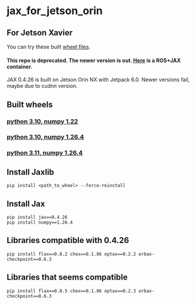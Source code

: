 # jax_for_jetson_orin

## For Jetson Xavier
You can try these built [wheel files](https://drive.google.com/drive/folders/16XHsvKMb5L744dCcH9M1xWInWsjZfygi?usp=sharing).

#### This repo is deprecated. The newer version is out. [Here](https://github.com/zzangupenn/jax_ros_docker_jetson) is a ROS+JAX container.

JAX 0.4.26 is built on Jetson Orin NX with Jetpack 6.0. Newer versions fail, maybe due to cudnn version.

## Built wheels
### [python 3.10, numpy 1.22](https://drive.google.com/file/d/1a63g4pEbtcAZXusio99A_nzoIwKK-LJF/view?usp=sharing)
### [python 3.10, numpy 1.26.4](https://drive.google.com/file/d/1kaLXBcUPg99orAJQ09XOZ5RtRFtAd7oL/view?usp=sharing)
### [python 3.11, numpy 1.26.4](https://drive.google.com/file/d/1dP7sEI9JeMMQ8OtwlFLyJzh_KlwBRJBH/view?usp=sharing)

## Install Jaxlib
```
pip install <path_to_wheel> --force-reinstall
```

## Install Jax
```
pip install jax==0.4.26
pip install numpy==1.26.4
```

## Libraries compatible with 0.4.26
```
pip install flax==0.8.2 chex==0.1.86 optax==0.2.2 orbax-checkpoint==0.6.3
```

## Libraries that seems compatible
```
pip install flax==0.8.5 chex==0.1.86 optax==0.2.3 orbax-checkpoint==0.6.3
```
